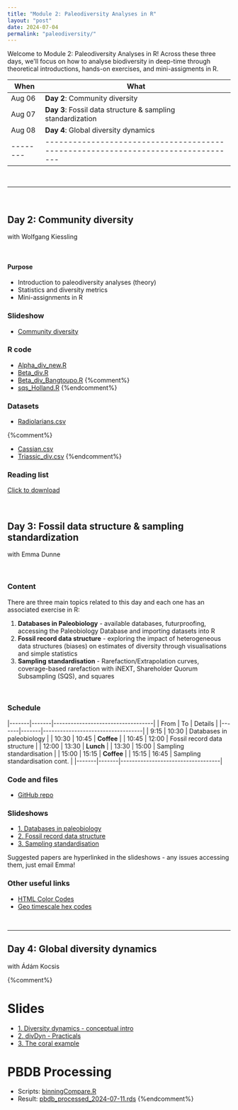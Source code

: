 ```yaml
---
title: "Module 2: Paleodiversity Analyses in R"
layout: "post" 
date: 2024-07-04
permalink: "paleodiversity/"
---
```


Welcome to Module 2: Paleodiversity Analyses in R! Across these three days, we'll focus on how to analyse biodiversity in deep-time through theoretical introductions, hands-on exercises, and mini-assigments in R. 


| When   | What                                                                            |
|--------|---------------------------------------------------------------------------------|
| Aug 06 | **Day 2**: Community diversity                                                  |
| Aug 07 | **Day 3**: Fossil data structure & sampling standardization                     |
| Aug 08 | **Day 4**: Global diversity dynamics                                            |
|--------|---------------------------------------------------------------------------------|

<br>

- - -

<br>

## Day 2: Community diversity
with Wolfgang Kiessling

<br>

#### Purpose
- Introduction to paleodiversity analyses (theory)
- Statistics and diversity metrics
- Mini-assignments in R


### Slideshow
- [Community diversity]({{site.baseurl}}/data/paleodiversity/Day2_Wolfgang/CommunityDiversity2024.pptx)

### R code
- [Alpha_div_new.R]({{site.baseurl}}/data/paleodiversity/Day2_Wolfgang/Alpha_div_new.R)
- [Beta_div.R]({{site.baseurl}}/data/paleodiversity/Day2_Wolfgang/Beta_div.R)
- [Beta_div_Bangtoupo.R]({{site.baseurl}}/data/paleodiversity/Day2_Wolfgang/Beta_div_Bangtoupo.R)
{%comment%}
- [sqs_Holland.R]({{site.baseurl}}/data/paleodiversity/sqs_Holland.R)
{%endcomment%}


### Datasets
- [Radiolarians.csv]({{site.baseurl}}/data/paleodiversity/Day2_Wolfgang/Radiolarians.csv)

{%comment%}
- [Cassian.csv]({{site.baseurl}}/data/paleodiversity/Cassian.csv)
- [Triassic_div.csv]({{site.baseurl}}/data/paleodiversity/Triassic_div.csv)
{%endcomment%}


### Reading list
[Click to download]({{site.baseurl}}/data/paleodiversity/Day2_Wolfgang/ReadingList_Kiessling.docx)

<br>


## Day 3: Fossil data structure & sampling standardization
with Emma Dunne

<br>

### Content

There are three main topics related to this day and each one has an associated exercise in R:

1. **Databases in Paleobiology** - available databases, futurproofing, accessing the Paleobiology Database and importing datasets into R
2. **Fossil record data structure** - exploring the impact of heterogeneous data structures (biases) on estimates of diversity through visualisations and simple statistics
3. **Sampling standardisation** - Rarefaction/Extrapolation curves, coverage-based rarefaction with iNEXT, Shareholder Quorum Subsampling (SQS), and squares

<br>

### Schedule

|-------|-------|-----------------------------------|
| From  | To    | Details                           |
|-------|-------|-----------------------------------|
| 9:15  | 10:30 | Databases in paleobiology         |
| 10:30 | 10:45 | **Coffee**                        |
| 10:45 | 12:00 | Fossil record data structure      |
| 12:00 | 13:30 | **Lunch**                         |
| 13:30 | 15:00 | Sampling standardisation          |
| 15:00 | 15:15 | **Coffee**                        |
| 15:15 | 16:45 | Sampling standardisation cont.    |
|-------|-------|-----------------------------------|

### Code and files
- [GitHub repo](https://github.com/emmadunne/APW-2023-paleodiversity)

### Slideshows
- [1. Databases in paleobiology]({{site.baseurl}}/data/paleodiversity/Day3_Emma/01_Databases.pdf)
- [2. Fossil record data structure]({{site.baseurl}}/data/paleodiversity/Day3_Emma/02_Fossil_data.pdf)
- [3. Sampling standardisation]({{site.baseurl}}/data/paleodiversity/Day3_Emma/03_Sampling_standardisation.pdf)

Suggested papers are hyperlinked in the slideshows - any issues accessing them, just email Emma!

### Other useful links
- [HTML Color Codes](https://htmlcolorcodes.com/)
- [Geo timescale hex codes](https://github.com/crimeacs/Geochronological_Colors/blob/master/Geochronological_scale_HEX.pdf)


<br>


- - -

## Day 4: Global diversity dynamics 
with Ádám Kocsis


{%comment%}
# Slides
- [1. Diversity dynamics - conceptual intro]({{site.baseurl}}/data/paleodiversity/Day4_Adam/2023-08-25_divDyn_basics.pdf)
- [2. divDyn - Practicals]({{site.baseurl}}/data/paleodiversity/Day4_Adam/divDyn_apw2023.html)
- [3. The coral example](https://evolv-ed.net//articles/2023-06-16_corals_divdyn-2.html)

# PBDB Processing
- Scripts: [binningCompare.R]({{site.baseurl}}/data/paleodiversity/Day4_Adam/binningCompare.R)
- Result: [pbdb_processed_2024-07-11.rds](https://www.dropbox.com/scl/fi/h5uw1g8nqrqc0se8f6tjf/pbdb_processed_2024-07-11.rds?rlkey=el5kcxoyhmriccwmykhoa8lcn&st=rni6x0kn&dl=1)
{%endcomment%}
